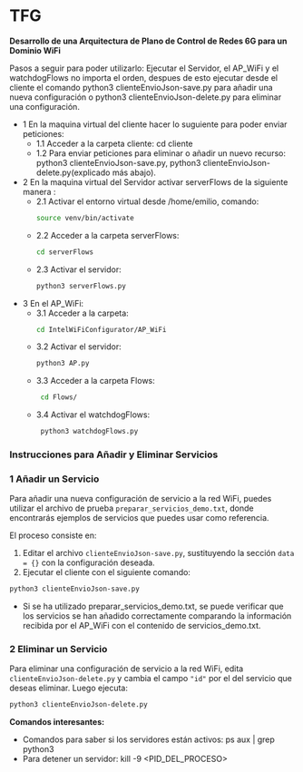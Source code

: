 # TFG
**Desarrollo de una Arquitectura de Plano de Control de Redes 6G para un Dominio WiFi**

Pasos a seguir para poder utilizarlo: Ejecutar el Servidor,  el AP_WiFi y el watchdogFlows no importa el orden, despues de esto ejecutar desde el cliente el comando python3 clienteEnvioJson-save.py para añadir una nueva configuración o python3 clienteEnvioJson-delete.py para eliminar una configuración.

- 1 En la maquina virtual del cliente hacer lo suguiente para poder enviar peticiones:
   - 1.1 Acceder a la carpeta cliente: cd cliente
   - 1.2 Para enviar peticiones para eliminar o añadir un nuevo recurso: python3 clienteEnvioJson-save.py, python3 clienteEnvioJson-delete.py(explicado más abajo).
- 2 En la maquina virtual del Servidor activar serverFlows de la siguiente manera :
   - 2.1 Activar el entorno virtual desde /home/emilio, comando:
     ```bash
     source venv/bin/activate
     ```
   - 2.2 Acceder a la carpeta serverFlows:
      ```bash
     cd serverFlows
      ```
   - 2.3 Activar el servidor:
     ```bash
     python3 serverFlows.py
     ```
- 3 En el AP_WiFi:
     - 3.1 Acceder a la carpeta:
        ```bash
       cd IntelWiFiConfigurator/AP_WiFi
        ```
     - 3.2 Activar el servidor:
       ```bash
       python3 AP.py
        ```
     - 3.3 Acceder a la carpeta Flows:
       ```bash
        cd Flows/
       ```
     - 3.4 Activar el watchdogFlows:
       ```bash
        python3 watchdogFlows.py
       ```

### Instrucciones para Añadir y Eliminar Servicios

### 1️ Añadir un Servicio

Para añadir una nueva configuración de servicio a la red WiFi, puedes utilizar el archivo de prueba `preparar_servicios_demo.txt`, donde encontrarás ejemplos de servicios que puedes usar como referencia.

El proceso consiste en:

1. Editar el archivo `clienteEnvioJson-save.py`, sustituyendo la sección `data = {}` con la configuración deseada.
2. Ejecutar el cliente con el siguiente comando:

```bash
python3 clienteEnvioJson-save.py
```
- Si se ha utilizado preparar_servicios_demo.txt, se puede verificar que los servicios se han añadido correctamente comparando la información recibida por el AP_WiFi con el contenido de servicios_demo.txt.

### 2 Eliminar un Servicio
Para eliminar una configuración de servicio a la red WiFi, edita `clienteEnvioJson-delete.py` y cambia el campo `"id"` por el del servicio que deseas eliminar. Luego ejecuta:
```bash
python3 clienteEnvioJson-delete.py
```

**Comandos interesantes:**
- Comandos para saber si los servidores están activos: ps aux | grep python3
- Para detener un servidor: kill -9 <PID_DEL_PROCESO>

